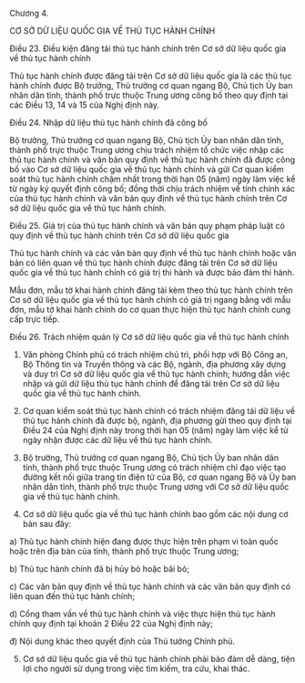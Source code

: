 Chương 4.

CƠ SỞ DỮ LIỆU QUỐC GIA VỀ THỦ TỤC HÀNH CHÍNH

Điều 23. Điều kiện đăng tải thủ tục hành chính trên Cơ sở dữ liệu quốc gia về thủ tục hành chính

Thủ tục hành chính được đăng tải trên Cơ sở dữ liệu quốc gia là các thủ tục hành chính được Bộ trưởng, Thủ trưởng cơ quan ngang Bộ, Chủ tịch Ủy ban nhân dân tỉnh, thành phố trực thuộc Trung ương công bố theo quy định tại các Điều 13, 14 và 15 của Nghị định này.

Điều 24. Nhập dữ liệu thủ tục hành chính đã công bố

Bộ trưởng, Thủ trưởng cơ quan ngang Bộ, Chủ tịch Ủy ban nhân dân tỉnh, thành phố trực thuộc Trung ương chịu trách nhiệm tổ chức việc nhập các thủ tục hành chính và văn bản quy định về thủ tục hành chính đã được công bố vào Cơ sở dữ liệu quốc gia về thủ tục hành chính và gửi Cơ quan kiểm soát thủ tục hành chính chậm nhất trong thời hạn 05 (năm) ngày làm việc kể từ ngày ký quyết định công bố; đồng thời chịu trách nhiệm về tính chính xác của thủ tục hành chính và văn bản quy định về thủ tục hành chính trên Cơ sở dữ liệu quốc gia về thủ tục hành chính.

Điều 25. Giá trị của thủ tục hành chính và văn bản quy phạm pháp luật có quy định về thủ tục hành chính trên Cơ sở dữ liệu quốc gia

Thủ tục hành chính và các văn bản quy định về thủ tục hành chính hoặc văn bản có liên quan về thủ tục hành chính được đăng tải trên Cơ sở dữ liệu quốc gia về thủ tục hành chính có giá trị thi hành và được bảo đảm thi hành.

Mẫu đơn, mẫu tờ khai hành chính đăng tải kèm theo thủ tục hành chính trên Cơ sở dữ liệu quốc gia về thủ tục hành chính có giá trị ngang bằng với mẫu đơn, mẫu tờ khai hành chính do cơ quan thực hiện thủ tục hành chính cung cấp trực tiếp.

Điều 26. Trách nhiệm quản lý Cơ sở dữ liệu quốc gia về thủ tục hành chính

1. Văn phòng Chính phủ có trách nhiệm chủ trì, phối hợp với Bộ Công an, Bộ Thông tin và Truyền thông và các Bộ, ngành, địa phương xây dựng và duy trì Cơ sở dữ liệu quốc gia về thủ tục hành chính; hướng dẫn việc nhập và gửi dữ liệu thủ tục hành chính để đăng tải trên Cơ sở dữ liệu quốc gia về thủ tục hành chính.

2. Cơ quan kiểm soát thủ tục hành chính có trách nhiệm đăng tải dữ liệu về thủ tục hành chính đã được bộ, ngành, địa phương gửi theo quy định tại Điều 24 của Nghị định này trong thời hạn 05 (năm) ngày làm việc kể từ ngày nhận được các dữ liệu về thủ tục hành chính.

3. Bộ trưởng, Thủ trưởng cơ quan ngang Bộ, Chủ tịch Ủy ban nhân dân tỉnh, thành phố trực thuộc Trung ương có trách nhiệm chỉ đạo việc tạo đường kết nối giữa trang tin điện tử của Bộ, cơ quan ngang Bộ và Ủy ban nhân dân tỉnh, thành phố trực thuộc Trung ương với Cơ sở dữ liệu quốc gia về thủ tục hành chính.

4. Cơ sở dữ liệu quốc gia về thủ tục hành chính bao gồm các nội dung cơ bản sau đây:

a) Thủ tục hành chính hiện đang được thực hiện trên phạm vi toàn quốc hoặc trên địa bàn của tỉnh, thành phố trực thuộc Trung ương;

b) Thủ tục hành chính đã bị hủy bỏ hoặc bãi bỏ;

c) Các văn bản quy định về thủ tục hành chính và các văn bản quy định có liên quan đến thủ tục hành chính;

d) Cổng tham vấn về thủ tục hành chính và việc thực hiện thủ tục hành chính quy định tại khoản 2 Điều 22 của Nghị định này;

đ) Nội dung khác theo quyết định của Thủ tướng Chính phủ.

5. Cơ sở dữ liệu quốc gia về thủ tục hành chính phải bảo đảm dễ dàng, tiện lợi cho người sử dụng trong việc tìm kiếm, tra cứu, khai thác.